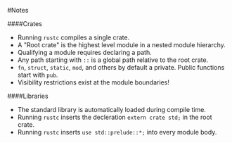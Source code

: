 #Notes

####Crates
-  Running `rustc` compiles a single crate.
-  A "Root crate" is the highest level module in a nested module hierarchy.
-  Qualifying a module requires declaring a path.
-  Any path starting with `::` is a global path relative to the root crate.
-  `fn`, `struct`, `static`, `mod`, and others by default a private. Public functions start with `pub`.
-  Visibility restrictions exist at the module boundaries!

####Libraries
-  The standard library is automatically loaded during compile time.
-  Running `rustc` inserts the decleration `extern crate std;` in the root crate.
-  Running `rustc` inserts `use std::prelude::*;` into every module body.

